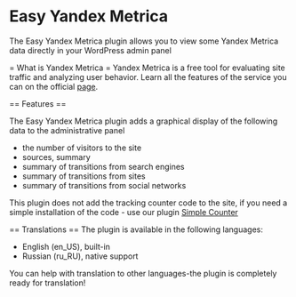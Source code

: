 # Easy Yandex Metrica

The Easy Yandex Metrica plugin allows you to view some Yandex Metrica data directly in your WordPress admin panel

= What is Yandex Metrica =
Yandex Metrica is a free tool for evaluating site traffic and analyzing user behavior. Learn all the features of the service 
you can on the official [page](https://metrica.yandex.com/).

== Features ==

The Easy Yandex Metrica plugin adds a graphical display of the following data to the administrative panel
- the number of visitors to the site
- sources, summary
- summary of transitions from search engines
- summary of transitions from sites
- summary of transitions from social networks

This plugin does not add the tracking counter code to the site, if you need a simple installation of the code - use our plugin [Simple Counter](https://wordpress.org/plugins/abwp-simple-counter/)

== Translations ==
The plugin is available in the following languages:
- English (en_US), built-in
- Russian (ru_RU), native support

You can help with translation to other languages-the plugin is completely ready for translation!